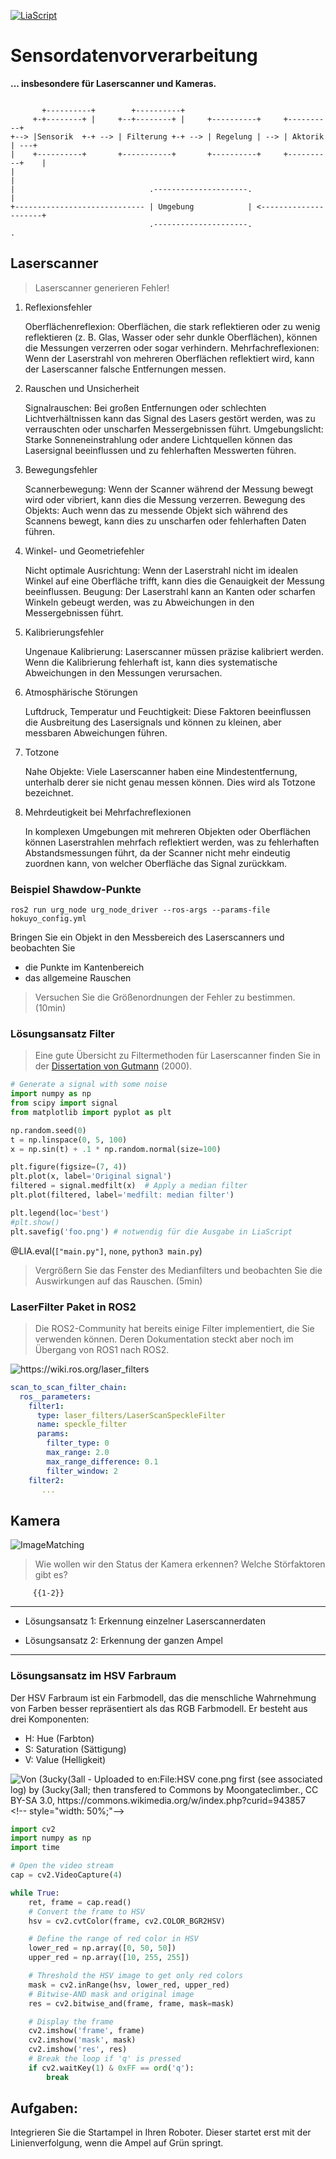 <!--

author:   Sebastian Zug & André Dietrich & Gero Licht
email:    sebastian.zug@informatik.tu-freiberg.de & andre.dietrich@informatik.tu-freiberg.de & gero.licht@informatik.tu-freiberg.de
version:  1.0.2
language: de
narrator: Deutsch Female

import: https://raw.githubusercontent.com/liascript-templates/plantUML/master/README.md
        https://raw.githubusercontent.com/LiaScript/CodeRunner/master/README.md

comment:  Erfassung der Ampel und der Hindernisse

-->

[![LiaScript](https://raw.githubusercontent.com/LiaScript/LiaScript/master/badges/course.svg)](https://liascript.github.io/course/?https://raw.githubusercontent.com/TUBAF-IfI-LiaScript/VL_Robotik/main/04_SensorProcessing/04_Praktikum.md)

# Sensordatenvorverarbeitung

__... insbesondere für Laserscanner und Kameras.__

```ascii

       +----------+        +----------+                                
     +-+--------+ |     +--+--------+ |     +----------+     +----------+
+--> |Sensorik  +-+ --> | Filterung +-+ --> | Regelung | --> | Aktorik  | ---+
|    +----------+       +-----------+       +----------+     +----------+    |
|                                                                            |
|                              .---------------------.                       |
+----------------------------- | Umgebung            | <---------------------+
                               .---------------------.                                                              .
```

## Laserscanner

> Laserscanner generieren Fehler!

1. Reflexionsfehler

    Oberflächenreflexion: Oberflächen, die stark reflektieren oder zu wenig reflektieren (z. B. Glas, Wasser oder sehr dunkle Oberflächen), können die Messungen verzerren oder sogar verhindern.
    Mehrfachreflexionen: Wenn der Laserstrahl von mehreren Oberflächen reflektiert wird, kann der Laserscanner falsche Entfernungen messen.

2. Rauschen und Unsicherheit

    Signalrauschen: Bei großen Entfernungen oder schlechten Lichtverhältnissen kann das Signal des Lasers gestört werden, was zu verrauschten oder unscharfen Messergebnissen führt.
    Umgebungslicht: Starke Sonneneinstrahlung oder andere Lichtquellen können das Lasersignal beeinflussen und zu fehlerhaften Messwerten führen.

3. Bewegungsfehler

    Scannerbewegung: Wenn der Scanner während der Messung bewegt wird oder vibriert, kann dies die Messung verzerren.
    Bewegung des Objekts: Auch wenn das zu messende Objekt sich während des Scannens bewegt, kann dies zu unscharfen oder fehlerhaften Daten führen.

4. Winkel- und Geometriefehler

    Nicht optimale Ausrichtung: Wenn der Laserstrahl nicht im idealen Winkel auf eine Oberfläche trifft, kann dies die Genauigkeit der Messung beeinflussen.
    Beugung: Der Laserstrahl kann an Kanten oder scharfen Winkeln gebeugt werden, was zu Abweichungen in den Messergebnissen führt.

5. Kalibrierungsfehler

    Ungenaue Kalibrierung: Laserscanner müssen präzise kalibriert werden. Wenn die Kalibrierung fehlerhaft ist, kann dies systematische Abweichungen in den Messungen verursachen.

6. Atmosphärische Störungen

    Luftdruck, Temperatur und Feuchtigkeit: Diese Faktoren beeinflussen die Ausbreitung des Lasersignals und können zu kleinen, aber messbaren Abweichungen führen.

7. Totzone

    Nahe Objekte: Viele Laserscanner haben eine Mindestentfernung, unterhalb derer sie nicht genau messen können. Dies wird als Totzone bezeichnet.

8. Mehrdeutigkeit bei Mehrfachreflexionen

    In komplexen Umgebungen mit mehreren Objekten oder Oberflächen können Laserstrahlen mehrfach reflektiert werden, was zu fehlerhaften Abstandsmessungen führt, da der Scanner nicht mehr eindeutig zuordnen kann, von welcher Oberfläche das Signal zurückkam.

### Beispiel Shawdow-Punkte

```
ros2 run urg_node urg_node_driver --ros-args --params-file hokuyo_config.yml
```

Bringen Sie ein Objekt in den Messbereich des Laserscanners und beobachten Sie

- die Punkte im Kantenbereich
- das allgemeine Rauschen

> Versuchen Sie die Größenordnungen der Fehler zu bestimmen. (10min)

### Lösungsansatz Filter

> Eine gute Übersicht zu Filtermethoden für Laserscanner finden Sie in der [Dissertation von Gutmann](https://www.researchgate.net/publication/220695395_Robuste_Navigation_autonomer_mobiler_Systeme) (2000).

```python medfilt.py
# Generate a signal with some noise
import numpy as np
from scipy import signal
from matplotlib import pyplot as plt

np.random.seed(0)
t = np.linspace(0, 5, 100)
x = np.sin(t) + .1 * np.random.normal(size=100)

plt.figure(figsize=(7, 4))
plt.plot(x, label='Original signal')
filtered = signal.medfilt(x)  # Apply a median filter
plt.plot(filtered, label='medfilt: median filter')

plt.legend(loc='best')
#plt.show()  
plt.savefig('foo.png') # notwendig für die Ausgabe in LiaScript
```
@LIA.eval(`["main.py"]`, `none`, `python3 main.py`)

> Vergrößern Sie das Fenster des Medianfilters und beobachten Sie die Auswirkungen auf das Rauschen. (5min)

### LaserFilter Paket in ROS2

> Die ROS2-Community hat bereits einige Filter implementiert, die Sie verwenden können. Deren Dokumentation steckt aber noch im Übergang von ROS1 nach ROS2.

![](http://wiki.ros.org/laser_filters?action=AttachFile&do=get&target=scan_to_scan_filter_chain.png "https://wiki.ros.org/laser_filters")

```yaml 
scan_to_scan_filter_chain:
  ros__parameters:
    filter1:
      type: laser_filters/LaserScanSpeckleFilter
      name: speckle_filter
      params:
        filter_type: 0
        max_range: 2.0
        max_range_difference: 0.1
        filter_window: 2
    filter2:
       ...
```

## Kamera 

 ![ImageMatching](./images/Traffic_light.png)

> Wie wollen wir den Status der Kamera erkennen? Welche Störfaktoren gibt es?


         {{1-2}}
********************************

* Lösungsansatz 1: Erkennung einzelner Laserscannerdaten

* Lösungsansatz 2: Erkennung der ganzen Ampel

********************************

### Lösungsansatz im HSV Farbraum

Der HSV Farbraum ist ein Farbmodell, das die menschliche Wahrnehmung von Farben besser repräsentiert als das RGB Farbmodell. Er besteht aus drei Komponenten:

- H: Hue (Farbton)
- S: Saturation (Sättigung)
- V: Value (Helligkeit)

![](images/HSV_cone.png "Von (3ucky(3all - Uploaded to en:File:HSV cone.png first (see associated log) by (3ucky(3all; then transfered to Commons by Moongateclimber., CC BY-SA 3.0, https://commons.wikimedia.org/w/index.php?curid=943857")<!-- style="width: 50%;"-->

```python
import cv2
import numpy as np
import time

# Open the video stream
cap = cv2.VideoCapture(4)

while True:
    ret, frame = cap.read()
    # Convert the frame to HSV
    hsv = cv2.cvtColor(frame, cv2.COLOR_BGR2HSV)

    # Define the range of red color in HSV
    lower_red = np.array([0, 50, 50])
    upper_red = np.array([10, 255, 255])

    # Threshold the HSV image to get only red colors
    mask = cv2.inRange(hsv, lower_red, upper_red)
    # Bitwise-AND mask and original image
    res = cv2.bitwise_and(frame, frame, mask=mask)

    # Display the frame
    cv2.imshow('frame', frame)
    cv2.imshow('mask', mask)
    cv2.imshow('res', res)
    # Break the loop if 'q' is pressed
    if cv2.waitKey(1) & 0xFF == ord('q'):
        break
```

## Aufgaben: 

Integrieren Sie die Startampel in Ihren Roboter. Dieser startet erst mit der Linienverfolgung, wenn die Ampel auf Grün springt.
